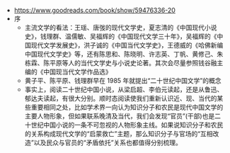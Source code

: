- https://www.goodreads.com/book/show/59476336-20
- 序
	- 主流文学的看法：王瑶、唐弢的现代文学史，夏志清的《中国现代小说史》，钱理群、温儒敏、吴福辉的《中国现代文学三十年》，吴福辉的《中国现代文学发展史》，洪子诚的《中国当代文学史》，王德威的《哈佛新编中国现代文学史》等，还有陈思和、陈晓明、许志英、丁帆、黄修己、朱栋霖、陈平原等人的当代文学史与小说史论著。其次会尽量参照钱谷融主编的《中国现当代文学作品选》
	- 黄子平、陈平原、钱理群早在 1985 年就提出“二十世纪中国文学”的概念
	- 事实上，阅读二十世纪中国小说，从梁启超、李伯元读起，还是从鲁迅、郁达夫读起，有很大分别。顺时态阅读使我们重新认识近、现、当代的某些重要相同之处，比如学术界一向认为知识分子和农民是现代中国文学的主要人物形象，但如果联系晚清及当代，我们会发现“官员”(干部)也是二十世纪中国小说的一条不可忽视的人物形象主线。如果说知识分子和农民的关系构成现代文学的“启蒙救亡”主题，那么知识分子与官场的“互相改造”以及民众与官员的“矛盾依托”关系也都值得分别梳理。